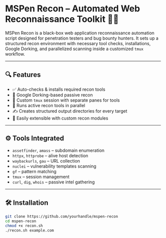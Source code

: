 # MSPen Recon – Automated Web Reconnaissance Toolkit 🕵️‍♂️

MSPen Recon is a black-box web application reconnaissance automation script designed for penetration testers and bug bounty hunters. It sets up a structured recon environment with necessary tool checks, installations, Google Dorking, and parallelized scanning inside a customized `tmux` workflow.

---

## 🔍 Features

- ✅ Auto-checks & installs required recon tools
- 🔄 Google Dorking-based passive recon
- 🧵 Custom `tmux` session with separate panes for tools
- 🚀 Runs active recon tools in parallel
- ✍️ Creates structured output directories for every target
- 🧩 Easily extensible with custom recon modules

---

## ⚙️ Tools Integrated

- `assetfinder`, `amass` – subdomain enumeration  
- `httpx`, `httprobe` – alive host detection  
- `waybackurls`, `gau` – URL collection  
- `nuclei` – vulnerability templates scanning  
- `gf` – pattern matching  
- `tmux` – session management  
- `curl`, `dig`, `whois` – passive intel gathering

---

## 🛠️ Installation

```bash
git clone https://github.com/yourhandle/mspen-recon
cd mspen-recon
chmod +x recon.sh
./recon.sh example.com
